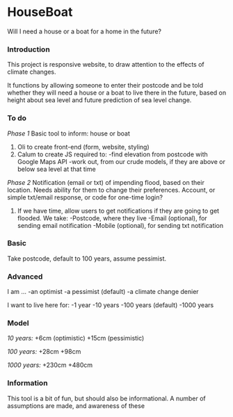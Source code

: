 HouseBoat
=========

Will I need a house or a boat for a home in the future?


### Introduction

This project is responsive website, to draw attention to the effects of climate changes.

It functions by allowing someone to enter their postcode and be told whether they will need a house or a boat to live there in the future, based on height about sea level and future prediction of sea level change.


### To do

*Phase 1*
Basic tool to inform: house or boat

1) Oli to create front-end (form, website, styling)
2) Calum to create JS required to:
-find elevation from postcode with Google Maps API
-work out, from our crude models, if they are above or below sea level at that time

*Phase 2*
Notification (email or txt) of impending flood, based on their location. Needs ability for them to change their preferences. Account, or simple txt/email response, or code for one-time login?

1) If we have time, allow users to get notifications if they are going to get flooded. We take:
-Postcode, where they live
-Email (optional), for sending email notification
-Mobile (optional), for sending txt notification



### Basic

Take postcode, default to 100 years, assume pessimist.



### Advanced

I am ...
-an optimist
-a pessimist (default)
-a climate change denier

I want to live here for:
-1 year
-10 years
-100 years (default)
-1000 years


### Model

*10 years:*
+6cm (optimistic)
+15cm (pessimistic)


*100 years:*
+28cm
+98cm


*1000 years:*
+230cm
+480cm


### Information

This tool is a bit of fun, but should also be informational. A number of assumptions are made, and awareness of these
